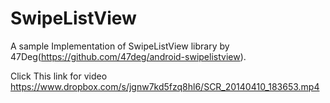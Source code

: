 SwipeListView
=============

A sample Implementation of SwipeListView library by 47Deg(https://github.com/47deg/android-swipelistview).

Click This link for video https://www.dropbox.com/s/jgnw7kd5fzq8hl6/SCR_20140410_183653.mp4
